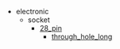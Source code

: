 * electronic
  * socket
    * [28_pin](electronic/socket/28_pin)
      * [through_hole_long](electronic/socket/28_pin/through_hole_long)
